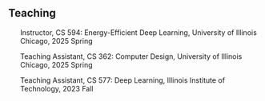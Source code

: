 <h1 id="teaching"></h1>

<h2>Teaching</h2>


<ul>
Instructor, CS 594: Energy-Efficient Deep Learning, University of Illinois Chicago, 2025 Spring

Teaching Assistant, CS 362: Computer Design, University of Illinois Chicago, 2025 Spring

Teaching Assistant, CS 577: Deep Learning, Illinois Institute of Technology, 2023 Fall
</ul>


